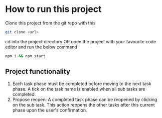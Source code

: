 # How to run this project
Clone this project from the git repo with this 

```sh
git clone <url>
```

cd into the project directory OR open the project with your favourite code editor
and run the below command

```sh
npm i && npm start
```

## Project functionality
1. Each task phase must be completed before moving to the next task phase. A tick on the task name is enabled when all sub tasks are completed.
2. Propose reopen: A completed task phase can be reopened by clicking on the sub task. This action reopens the other tasks after this current phase upon the user's confirmation.